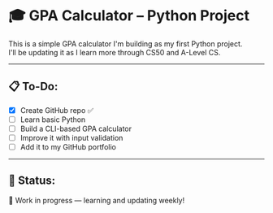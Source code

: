 # 🎓 GPA Calculator – Python Project

This is a simple GPA calculator I'm building as my first Python project.  
I'll be updating it as I learn more through CS50 and A-Level CS.

---

## 📋 To-Do:
- [x] Create GitHub repo ✅
- [ ] Learn basic Python
- [ ] Build a CLI-based GPA calculator
- [ ] Improve it with input validation
- [ ] Add it to my GitHub portfolio

---

## 📌 Status:
🚧 Work in progress — learning and updating weekly!
